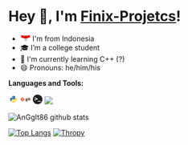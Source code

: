 # Hey 👋, I'm [Finix-Projetcs](https://t.me/Bella_Aprilia_27)!

- <img src="https://raw.githubusercontent.com/mpurnomoadji/GameTebakAku-master/master/website/img/animasi-bergerak-bendera-indonesia-0013.gif" width="20px"> I'm from Indonesia
- 🎓 I’m a college student 
- 🌱 I'm currently learning C++ (?)
- 😄 Pronouns: he/him/his

**Languages and Tools:**

<code><img height="20" src="https://raw.githubusercontent.com/github/explore/80688e429a7d4ef2fca1e82350fe8e3517d3494d/topics/python/python.png"></code>
<code><img height="20" src="https://raw.githubusercontent.com/github/explore/80688e429a7d4ef2fca1e82350fe8e3517d3494d/topics/git/git.png"></code>
<code><img height="20" src="https://raw.githubusercontent.com/github/explore/80688e429a7d4ef2fca1e82350fe8e3517d3494d/topics/terminal/terminal.png"></code>
![](https://komarev.com/ghpvc/?username=AnGgIt88)

![AnGgIt86 github stats](https://github-stats-alpha.vercel.app/api/?username=AnGgIt88&cc=FFC107&ic=000000&bc=000000tc=FFFFFF)

[![Top Langs](https://github-readme-stats.vercel.app/api/top-langs/?username=AnGgIt88&layout=compact&theme=light)](https://github.com/AnGgIt88)
[![Thropy](https://github-profile-trophy.vercel.app/?username=AnGgIt88&row=2&column=3)](https://github.com/AnGgIt88)

